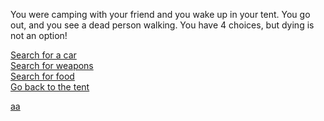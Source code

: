 You were camping with your friend and you wake up in your tent. 
You go out, and you see a dead person walking.
You have 4 choices, but dying is not an option!

[Search for a car](cars/cars.md)  
[Search for weapons](weapons/weapons.md)  
[Search for food](food/food.md)  
[Go back to the tent](tent/tent.md)  

[aa](aaaaa.jpg)